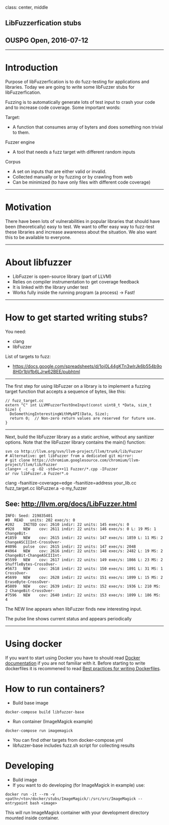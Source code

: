 class: center, middle

## LibFuzzerfication stubs
## OUSPG Open, 2016-07-12

---

# Introduction
Purpose of libFuzzerfication is to do fuzz-testing for applications and libraries. Today we are going to write some libFuzzer stubs for libFuzzerfication.

Fuzzing is to automatically generate lots of test input to crash your code and to increase code coverage.
Some important words:

Target:
- A function that consumes array of byters and does something non trivial to them.

Fuzzer engine
- A tool that needs a fuzz target with different random inputs

Corpus
- A set on inputs that are either valid or invalid.
- Collected manually or by fuzzing or by crawling from web
- Can be minimized (to have only files with different code coverage)

---
# Motivation
There have been lots of vulnerabilities in popular libraries that should have been (theoretically) easy to test. We want to offer easy way to fuzz-test these libraries and increase awareness about the situation. We also want this to be available to everyone.

---

# About libfuzzer
* LibFuzzer is open-source library (part of LLVM)
* Relies on compiler instrumentation to get coverage feedback
* It is linked with the library under test
* Works fully inside the running program (a process) -> Fast!

---

# How to get started writing stubs?
You need:
- clang
- libFuzzer

List of targets to fuzz:
- https://docs.google.com/spreadsheets/d/1oj0L44gKTn3wlrJk6b554b9o8H0r1bVfb6LJrw62BEE/pubhtml

---

The first step for using libFuzzer on a library is to implement a fuzzing target function that accepts a sequence of bytes, like this:

```
// fuzz_target.cc
extern "C" int LLVMFuzzerTestOneInput(const uint8_t *Data, size_t Size) {
  DoSomethingInterestingWithMyAPI(Data, Size);
  return 0;  // Non-zero return values are reserved for future use.
}
```
---
Next, build the libFuzzer library as a static archive, without any sanitizer options. Note that the libFuzzer library contains the main() function:

```
svn co http://llvm.org/svn/llvm-project/llvm/trunk/lib/Fuzzer
# Alternative: get libFuzzer from a dedicated git mirror:
# git clone https://chromium.googlesource.com/chromium/llvm-project/llvm/lib/Fuzzer
clang++ -c -g -O2 -std=c++11 Fuzzer/*.cpp -IFuzzer
ar ruv libFuzzer.a Fuzzer*.o
```

clang -fsanitize-coverage=edge -fsanitize=address your_lib.cc fuzz_target.cc libFuzzer.a -o my_fuzzer

See: http://llvm.org/docs/LibFuzzer.html
---

```
INFO: Seed: 219835401
#0  READ   units: 202 exec/s: 0
#202    INITED cov: 2610 indir: 22 units: 145 exec/s: 0
#928    NEW    cov: 2611 indir: 22 units: 146 exec/s: 0 L: 19 MS: 1 ChangeBit-
#1859   NEW    cov: 2615 indir: 22 units: 147 exec/s: 1859 L: 11 MS: 2 ChangeASCIIInt-CrossOver-
#4096   pulse  cov: 2615 indir: 22 units: 147 exec/s: 2048
#4964   NEW    cov: 2616 indir: 22 units: 148 exec/s: 2482 L: 19 MS: 2 ChangeBit-ChangeASCIIInt-
#5599   NEW    cov: 2617 indir: 22 units: 149 exec/s: 1866 L: 23 MS: 2 ShuffleBytes-CrossOver-
#5673   NEW    cov: 2618 indir: 22 units: 150 exec/s: 1891 L: 31 MS: 1 CrossOver-
#5699   NEW    cov: 2628 indir: 22 units: 151 exec/s: 1899 L: 15 MS: 2 EraseByte-CrossOver-
#5809   NEW    cov: 2639 indir: 22 units: 152 exec/s: 1936 L: 210 MS: 2 ChangeBit-CrossOver-
#7596   NEW    cov: 2640 indir: 22 units: 153 exec/s: 1899 L: 186 MS: 4
```

The NEW line appears when libFuzzer finds new interesting input.

The pulse line shows current status and appears periodically

---

# Using docker

If you want to start using Docker you have to should read  [Docker documentation](https://docs.docker.com/) if you are not familiar with it. Before starting to write dockerfiles it is recommened to read [Best practices for writing Dockerfiles](https://docs.docker.com/engine/userguide/eng-image/dockerfile_best-practices/).

# How to run containers?
* Build base image
```
docker-compose build libfuzzer-base
```
* Run container (ImageMagick example)
```
docker-compose run imagemagick
```
* You can find other targets from docker-compose.yml
* libfuzzer-base includes fuzz.sh script for collecting results

# Developing
* Build image
* If you want to do developing (for ImageMagick in example) use:
```
docker run -it --rm -v <path>/<to>/docker/stubs/ImageMagick/:/src/src/ImageMagick --entrypoint bash <image>
```
This will run ImageMagick container with your development directory mounted inside container.
